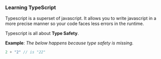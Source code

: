 ### Learning TypeScript

Typescript is a superset of javascript. It allows you to write javascript in a more precise manner so your code faces less errors in the runtime.

Typescript is all about **Type Safety**. 

**Example**: *The below happens because type safety is missing.*

```js
2 + "2" // is "22"
```
